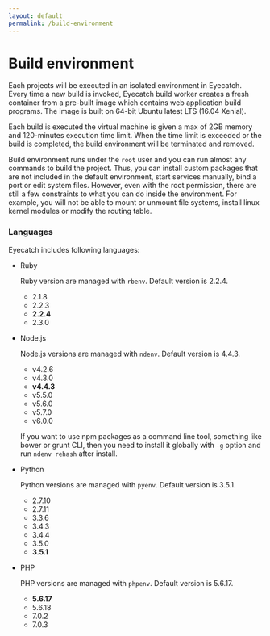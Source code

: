 ```yaml
---
layout: default
permalink: /build-environment
---
```


Build environment
=====

Each projects will be executed in an isolated environment in Eyecatch. Every time a new build is invoked, Eyecatch build worker creates a fresh container from a pre-built image which contains web application build programs. The image is built on 64-bit Ubuntu latest LTS (16.04 Xenial).

Each build is executed the virtual machine is given a max of 2GB memory and 120-minutes execution time limit. When the time limit is exceeded or the build is completed, the build environment will be terminated and removed.

Build environment runs under the `root` user and you can run almost any commands to build the project. Thus, you can install custom packages that are not included in the default environment, start services manually, bind a port or edit system files. However, even with the root permission, there are still a few constraints to what you can do inside the environment. For example, you will not be able to mount or unmount file systems, install linux kernel modules or modify the routing table.

### Languages
Eyecatch includes following languages:

- Ruby

  Ruby version are managed with `rbenv`. Default version is 2.2.4.

  -  2.1.8
  -  2.2.3
  -  **2.2.4**
  -  2.3.0


- Node.js

  Node.js versions are managed with `ndenv`. Default version is 4.4.3.

  - v4.2.6
  - v4.3.0
  - **v4.4.3**
  - v5.5.0
  - v5.6.0
  - v5.7.0
  - v6.0.0

  If you want to use npm packages as a command line tool, something like bower or grunt CLI, then you need to install it globally with `-g` option and run `ndenv rehash` after install.


- Python

  Python versions are managed with `pyenv`. Default version is 3.5.1.

  - 2.7.10
  - 2.7.11
  - 3.3.6
  - 3.4.3
  - 3.4.4
  - 3.5.0
  - **3.5.1**


- PHP

  PHP versions are managed with `phpenv`. Default version is 5.6.17.

  - **5.6.17**
  - 5.6.18
  - 7.0.2
  - 7.0.3
